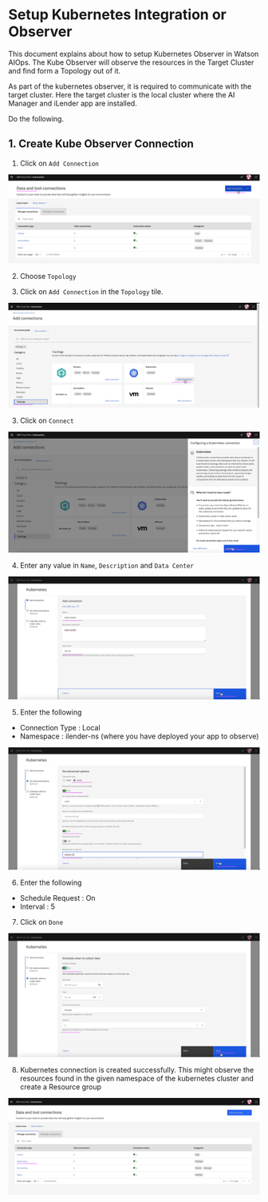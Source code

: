 # Setup Kubernetes Integration or Observer

This document explains about how to setup Kubernetes Observer in Watson AIOps. The Kube Observer will observe the resources in the Target Cluster and find form a Topology out of it.

As part of the kubernetes observer, it is required to communicate with the target cluster. 
Here the target cluster is the local cluster where the AI Manager and iLender app are installed.

Do the following.


## 1. Create Kube Observer Connection

1. Click on `Add Connection`

<img src="images/image-00001.png">

2. Choose `Topology`

3. Click on `Add Connection` in the `Topology` tile.

<img src="images/image-00002.png">

3. Click on `Connect`

<img src="images/image-00003.png">

4. Enter any value in `Name`,  `Description` and `Data Center`

<img src="images/image-00004.png">

5. Enter the following

 - Connection Type : Local
 - Namespace : ilender-ns  (where you have deployed your app to observe)

<img src="images/image-00005.png">

6. Enter the following

 - Schedule Request : On
 - Interval : 5

7. Click on `Done`

<img src="images/image-00006.png">

8. Kubernetes connection is created successfully. This might observe the resources found in the given namespace of the kubernetes cluster and create a Resource group

<img src="images/image-00007.png">


